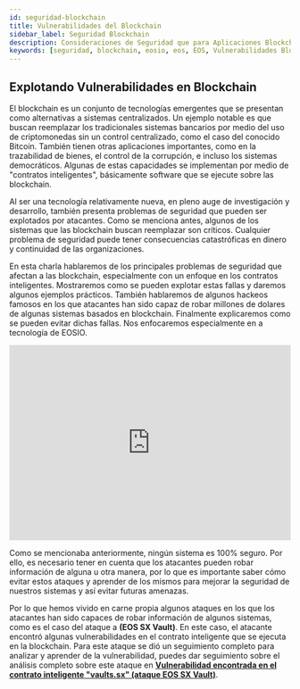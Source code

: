 ```yaml
---
id: seguridad-blockchain
title: Vulnerabilidades del Blockchain
sidebar_label: Seguridad Blockchain
description: Consideraciones de Seguridad que para Aplicaciones Blockchain
keywords: [seguridad, blockchain, eosio, eos, EOS, Vulnerabilidades Blockchain, ¿Riesgo de Seguridad en blockchain?]
---
```

## Explotando Vulnerabilidades en Blockchain

El blockchain es un conjunto de tecnologías emergentes que se presentan como alternativas a sistemas centralizados. Un ejemplo notable es que buscan reemplazar los tradicionales sistemas bancarios por medio del uso de criptomonedas sin un control centralizado, como el caso del conocido Bitcoin. También tienen otras aplicaciones importantes, como en la trazabilidad de bienes, el control de la corrupción, e incluso los sistemas democráticos. Algunas de estas capacidades se implementan por medio de "contratos inteligentes", básicamente software que se ejecute sobre las blockchain.

Al ser una tecnología relativamente nueva, en pleno auge de investigación y desarrollo, también presenta problemas de seguridad que pueden ser explotados por atacantes. Como se menciona antes, algunos de los sistemas que las blockchain buscan reemplazar son críticos. Cualquier problema de seguridad puede tener consecuencias catastróficas en dinero y continuidad de las organizaciones.

En esta charla hablaremos de los principales problemas de seguridad que afectan a las blockchain, especialmente con un enfoque en los contratos inteligentes. Mostraremos como se pueden explotar estas fallas y daremos algunos ejemplos prácticos. También hablaremos de algunos hackeos famosos en los que atacantes han sido capaz de robar millones de dolares de algunas sistemas basados en blockchain. Finalmente explicaremos como se pueden evitar dichas fallas. Nos enfocaremos especialmente en a tecnología de EOSIO.

<iframe width="100%" height="350" src="https://www.youtube.com/embed/tss1d0sow0o" frameBorder="0" allow="true" allowFullScreen></iframe> 

<br/>

Como se mencionaba anteriormente, ningún sistema es 100% seguro. Por ello, es necesario tener en cuenta que los atacantes pueden robar información de alguna u otra manera, por lo que es importante saber cómo evitar estos ataques y aprender de los mismos para mejorar la seguridad de nuestros sistemas y así evitar futuras amenazas.

 Por lo que hemos vivido en carne propia algunos ataques en los que los atacantes han sido capaces de robar información de algunos sistemas, como es el caso del ataque a **(EOS SX Vault)**. En este caso, el atacante encontró algunas vulnerabilidades en el contrato inteligente que se ejecuta en la blockchain. Para este ataque se dió un seguimiento completo para analizar y aprender de la vulnerabilidad, puedes dar seguimiento sobre el análisis completo sobre este ataque en **[Vulnerabilidad encontrada en el contrato inteligente "vaults.sx" (ataque EOS SX Vault)](https://eoscostarica.medium.com/vulnerabilidad-encontrada-en-el-contrato-inteligente-vaults-sx-ataque-eos-sx-vault-c60eb192f148)**.